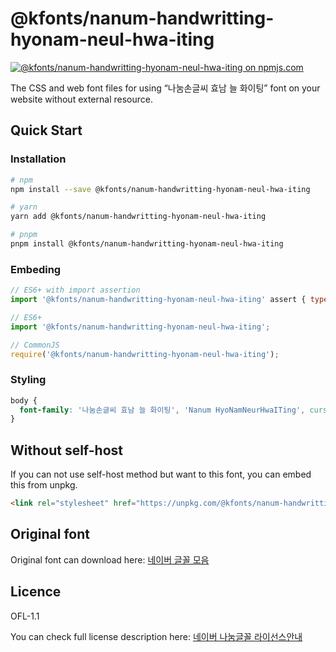 # @kfonts/nanum-handwritting-hyonam-neul-hwa-iting

[![@kfonts/nanum-handwritting-hyonam-neul-hwa-iting on npmjs.com](https://img.shields.io/npm/v/%40kfonts%2Fnanum-handwritting-hyonam-neul-hwa-iting)](https://www.npmjs.com/package/@kfonts/nanum-handwritting-hyonam-neul-hwa-iting)

The CSS and web font files for using &OpenCurlyDoubleQuote;나눔손글씨 효남 늘 화이팅&CloseCurlyDoubleQuote; font on your website without external resource.

## Quick Start

### Installation

```sh
# npm
npm install --save @kfonts/nanum-handwritting-hyonam-neul-hwa-iting

# yarn
yarn add @kfonts/nanum-handwritting-hyonam-neul-hwa-iting

# pnpm
pnpm install @kfonts/nanum-handwritting-hyonam-neul-hwa-iting
```

### Embeding

```js
// ES6+ with import assertion
import '@kfonts/nanum-handwritting-hyonam-neul-hwa-iting' assert { type: 'css' };

// ES6+
import '@kfonts/nanum-handwritting-hyonam-neul-hwa-iting';

// CommonJS
require('@kfonts/nanum-handwritting-hyonam-neul-hwa-iting');
```

### Styling

```css
body {
  font-family: '나눔손글씨 효남 늘 화이팅', 'Nanum HyoNamNeurHwaITing', cursive;
}
```

## Without self-host

If you can not use self-host method but want to this font, you can embed this from unpkg.

```html
<link rel="stylesheet" href="https://unpkg.com/@kfonts/nanum-handwritting-hyonam-neul-hwa-iting/index.css" />
```

## Original font

Original font can download here: [네이버 글꼴 모음](https://hangeul.naver.com/font)

## Licence

OFL-1.1

You can check full license description here: [네이버 나눔글꼴 라이선스안내](https://help.naver.com/service/30016/contents/18088?osType=PC&lang=ko)
